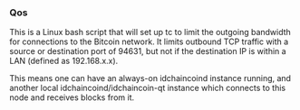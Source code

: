 ### Qos ###

This is a Linux bash script that will set up tc to limit the outgoing bandwidth for connections to the Bitcoin network. It limits outbound TCP traffic with a source or destination port of 94631, but not if the destination IP is within a LAN (defined as 192.168.x.x).

This means one can have an always-on idchaincoind instance running, and another local idchaincoind/idchaincoin-qt instance which connects to this node and receives blocks from it.
